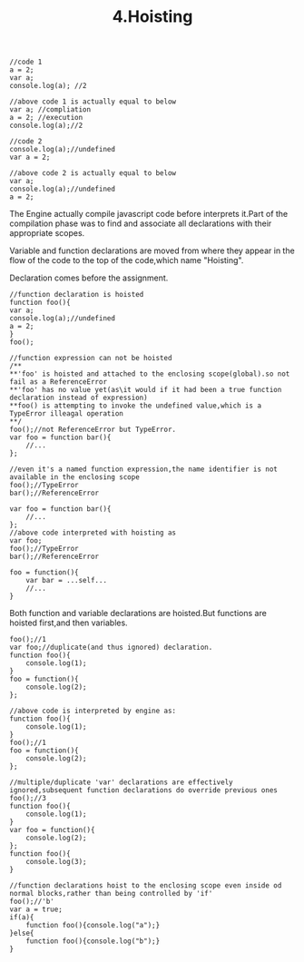 ﻿---
title: 4.Hoisting
---
    //code 1
    a = 2;
    var a;
    console.log(a); //2

    //above code 1 is actually equal to below
    var a; //compliation
    a = 2; //execution
    console.log(a);//2

    //code 2
    console.log(a);//undefined
    var a = 2;

    //above code 2 is actually equal to below
    var a;
    console.log(a);//undefined
    a = 2;
The Engine actually compile javascript code before interprets it.Part of the compilation phase was to find and associate all declarations with their appropriate scopes.

Variable and function declarations are moved from where they appear in the flow of the code to the top of the code,which name "Hoisting".

Declaration comes before the assignment.

    //function declaration is hoisted
    function foo(){
    var a;
    console.log(a);//undefined
    a = 2;
    }
    foo();

    //function expression can not be hoisted
    /**
    **'foo' is hoisted and attached to the enclosing scope(global).so not fail as a ReferenceError
    **'foo' has no value yet(as\it would if it had been a true function declaration instead of expression)
    **foo() is attempting to invoke the undefined value,which is a TypeError illeagal operation
    **/
    foo();//not ReferenceError but TypeError.
    var foo = function bar(){
        //...
    };

    //even it's a named function expression,the name identifier is not available in the enclosing scope
    foo();//TypeError
    bar();//ReferenceError

    var foo = function bar(){
        //...
    };
    //above code interpreted with hoisting as
    var foo;
    foo();//TypeError
    bar();//ReferenceError

    foo = function(){
        var bar = ...self...
        //...
    }


Both function and variable declarations are hoisted.But functions are hoisted first,and then variables.

    foo();//1
    var foo;//duplicate(and thus ignored) declaration. 
    function foo(){
        console.log(1);
    }
    foo = function(){
        console.log(2);
    };

    //above code is interpreted by engine as:
    function foo(){
        console.log(1);
    }
    foo();//1
    foo = function(){
        console.log(2);
    };

    //multiple/duplicate 'var' declarations are effectively ignored,subsequent function declarations do override previous ones
    foo();//3
    function foo(){
        console.log(1);
    }
    var foo = function(){
        console.log(2);
    };
    function foo(){
        console.log(3);
    }

    //function declarations hoist to the enclosing scope even inside od normal blocks,rather than being controlled by 'if'
    foo();//'b'
    var a = true;
    if(a){
        function foo(){console.log("a");}
    }else{
        function foo(){console.log("b");}
    }




